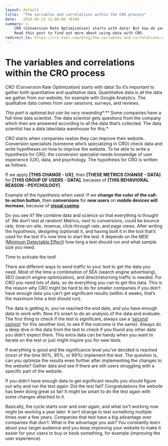 ```yaml
---
layout: default
title:  "The variables and correlations within the CRO process"
date:   2020-06-23 12:00:00 +0100
summary: >-
    CRO (Conversion Rate Optimization) starts with data! But how do you gather it and what do you do with it? 
    Read this post to find out more about using data with CRO.
redirect_to: https://cro-tool.com/blog/the-variables-and-correlations-within-the-cro-process
---
```


# The variables and correlations within the CRO process

CRO (Conversion Rate Optimization) starts with data! So it’s important to gather both quantitative and qualitative data. Quantitative data is all the data we gather from our website, for example with Google Analytics. The qualitative data comes from user sessions, surveys, and reviews.

*This part is optional but can be very rewarding**.** Some companies have a full-time data scientist. The data scientist gets questions from the company which then are answered according to all the data that’s collected. The data scientist has a data lake/data warehouse for this.*

CRO starts when companies realize they can improve their website. Conversion specialists (someone who’s specializing in CRO) check data and write hypotheses on how to improve the website. To be able to write a hypothesis for CRO, the conversion specialist needs knowledge of user experience (UX), data, and psychology. The hypothesis for CRO is written as follows:

If we apply **[THIS CHANGE - UX]**, then **[THESE METRICS CHANGE - DATA]** for **[THIS GROUP OF USERS - DATA]**, because of **[THIS BEHAVIORAL REASON - PSYCHOLOGY]**.

Example of the hypothesis when used: If we **change the color of the call-to-action button**, then **conversions** for **new users** on **mobile devices will increase**, because of **[visual cueing](https://www.convertize.com/glossary/visual-cueing/)**.

Do you see it? We combine data and science so that everything is thought of. We don’t test at random! Metrics, next to conversions, could be bounce rate, time-on-site, revenue, click-through rate, and page views. After writing the hypothesis, designing (optional) it, and having built it in the tool that’s used for the test it's now time to start the test. It depends on the MDE ([Minimum Detectable Effect](https://help.optimizely.com/Ideate_and_Hypothesize/Use_minimum_detectable_effect_to_prioritize_experiments)) how long a test should run and what sample size you need. 

Time to activate the test!

There are different ways to send traffic to your test to get the data you need. Most of the time a combination of SEA (search engine advertising), SEO (search engine optimization), and direct/returning traffic is needed. For CRO you need lots of data, so do everything you can to get this data. This is the reason why CRO might be hard to do for smaller companies if you don’t have enough data you can’t get significant results (within 4 weeks, that’s the maximum time a test should run).

The data is getting in, you’ve reached the end date, and you have enough data to work with. Now it’s smart to do an analysis of the data and evaluate. The first thing to check if the test is significant, always use a ‘[second opinion](https://abtestguide.com/calc/)’ for this (another tool, to see if the outcome is the same). Always do a deep dive in the data from the test to check if you found any other data you didn’t expect there. This extra data can be handy when you want to iterate on the test or just might inspire you for new tests.

If everything is good and the significance level you’ve decided is reached (most of the time 90%, 95%, or 99%) implement the test. The question is, can you optimize the results even further after implementing the changes to the website? Gather data and see if there are still users struggling with a specific part of the website. 

If you didn’t have enough data to get significant results you should figure out why and run the test again. Did the test fail? Congratulations the website has been doing great so far! It might be smart to do the test again with some changes attached to it.

Basically, the cycle starts over and over again, and what isn’t working now might be working a year later. It isn’t strange to test something multiple times over a few years. Companies that test have a big advantage over companies that don’t. What is the advantage you ask? You constantly learn about your target audience and you keep improving your website to make it easier for your users to buy or book something, for example (improving the user experience).
